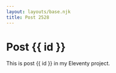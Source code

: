 ```yaml
---
layout: layouts/base.njk
title: Post 2528
---
```


# Post {{ id }}

This is post {{ id }} in my Eleventy project.
